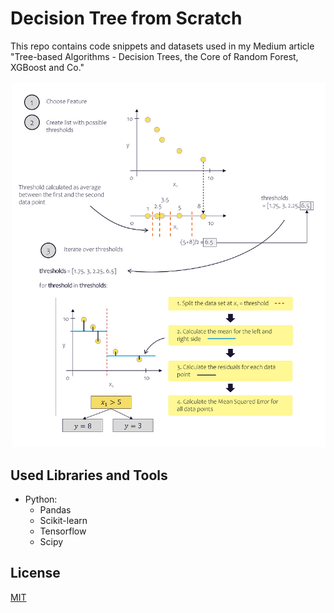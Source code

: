 # Decision Tree from Scratch

This repo contains code snippets and datasets used in my Medium article "Tree-based Algorithms - Decision Trees, the Core of Random Forest, XGBoost and Co."

![](./img/header_img.png)

## Used Libraries and Tools

* Python: 
  * Pandas
  * Scikit-learn
  * Tensorflow
  * Scipy
  
## License
[MIT](https://choosealicense.com/licenses/mit/)
